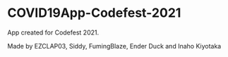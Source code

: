 # COVID19App-Codefest-2021
App created for Codefest 2021.

Made by EZCLAP03, Siddy, FumingBlaze, Ender Duck and Inaho Kiyotaka 
